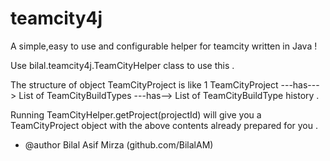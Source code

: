 # teamcity4j
A simple,easy to use and configurable helper for teamcity written in Java ! 

Use bilal.teamcity4j.TeamCityHelper class to use this . 

The structure of object TeamCityProject is like 1 TeamCityProject ---has---> List of TeamCityBuildTypes ---has--> List of TeamCityBuildType history .

Running TeamCityHelper.getProject(projectId) will give you a TeamCityProject object with the above contents already prepared for you . 


 * @author Bilal Asif Mirza (github.com/BilalAM)
 